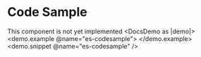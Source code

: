 # Code Sample

This component is not yet implemented
<DocsDemo as |demo|>
  <demo.example @name="es-codesample">
    <EsCodesample />
  </demo.example>
  <demo.snippet @name="es-codesample" />
</DocsDemo>

<DocsNote />
